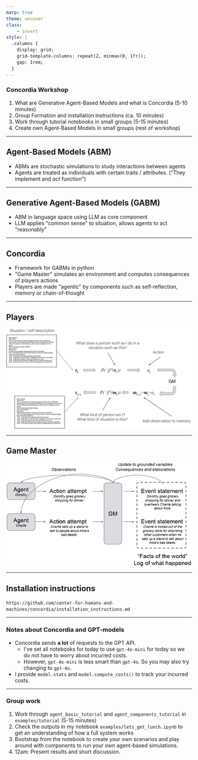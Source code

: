 ```yaml
---
marp: true
theme: uncover
class:
    - invert
style: |
  .columns {
    display: grid;
    grid-template-columns: repeat(2, minmax(0, 1fr));
    gap: 1rem;
  }
---
```

### Concordia Workshop
1. What are Generative Agent-Based Models and what is Concordia (5-10 minutes)
2. Group Formation and installation instructions (ca. 10 minutes)
3. Work through tutorial notebooks in small groups (5-15 minutes)
4. Create own Agent-Based Models in small groups (rest of workshop)

---

## Agent-Based Models (ABM)
* ABMs are stochastic simulations to study interactions between agents
* Agents are treated as individuals with certain traits / attributes. ("They implement and *act* function")

---

## Generative Agent-Based Models (GABM)
* ABM in language space using LLM as core component
* LLM applies "common sense" to situation, allows agents to act "reasonably"

---

## Concordia
* Framework for GABMs in python
* "Game Master" simulates an environment and computes consequences of players actions
* Players are made "agentic" by components such as self-reflection, memory or chain-of-thought

---

## Players
![width:900px](images/concordia2.png)

---

## Game Master
![](images/concordia1.png)

---

## Installation instructions
`https://github.com/center-for-humans-and-machines/concordia/installation_instructions.md`

---
### Notes about Concordia and GPT-models
* Concordia sends **a lot** of requests to the GPT API.
  + I've set all notebooks for today to use `gpt-4o-mini` for today so we do not have to worry about incurred costs.
  + However, `gpt-4o-mini` is less smart than `gpt-4o`. So you may also try changing to `gpt-4o`.
* I provide `model.stats` and `model.compute_costs()` to track your incurred costs.

---

### Group work
1. Work through `agent_basic_tutorial` and `agent_components_tutorial` in `examples/tutorial` (5-15 minutes)
2. Check the outputs in my notebook `examples/lets_get_lunch.ipynb` to get an understanding of how a full system works
3. Bootstrap from the notebook to create your own scenarios and play around with components to run your own agent-based simulations.
4. 12am: Present results and short discussion.
